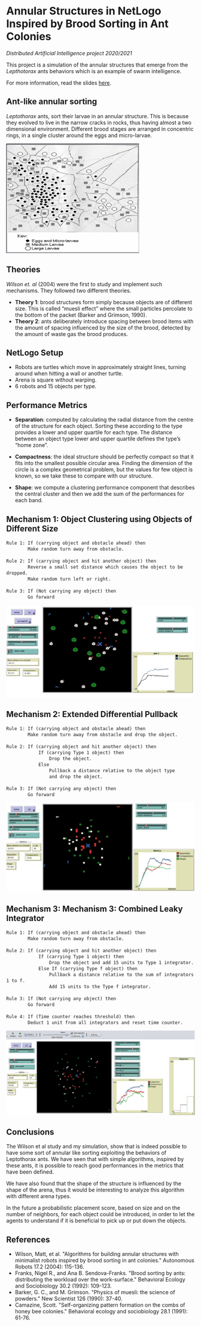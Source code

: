 # Annular Structures in NetLogo Inspired by Brood Sorting in Ant Colonies

*Distributed Artificial Intelligence project 2020/2021*

This project is a simulation of the annular structures that emerge from the *Lepthotorax* ants behaviors which is an example of swarm intelligence.

For more information, read the slides [here](Annular%20Structures%20in%20NetLogo%20Inspired%20by%20Brood%20Sorting%20in%20Ant%20Colonies.pdf).

## Ant-like annular sorting

*Leptothorax* ants, sort their larvae in an annular structure. This is because they evolved to live in the narrow cracks in rocks, thus having almost a two dimensional environment. Different brood stages are arranged in concentric rings, in a single cluster around the eggs and micro-larvae.

![](images/annularsorting.png)

## Theories

*Wilson et. al* (2004) were the first to study and implement such mechanisms. They followed two
different theories.

- **Theory 1**: brood structures form simply because objects are of different size. This is called “muesli effect” where the small particles percolate to the bottom of the packet (Barker and Grimson, 1990).
- **Theory 2**: ants deliberately introduce spacing between brood items with the amount of spacing influenced by the size of the brood, detected by the amount of waste gas the brood produces.

## NetLogo Setup

- Robots are turtles which move in approximately straight lines, turning around when hitting a wall or another turtle.
- Arena is square without warping.
- 6 robots and 15 objects per type.

## Performance Metrics

- **Separation**: computed by calculating the radial distance from the centre of the structure for each object. Sorting these according to the type provides a lower and upper quartile for each type. The distance between an object type lower and upper quartile defines the type’s “home zone”.

- **Compactness**: the ideal structure should be perfectly compact so that it fits into the smallest possible circular area. Finding the dimension of the circle is a complex geometrical problem, but the values for few object is known, so we take these to compare with our structure.
- **Shape**: we compute a clustering performance component that describes the central cluster and then we add the sum of the performances for each band.

## Mechanism 1: Object Clustering using Objects of Different Size

```
Rule 1: If (carrying object and obstacle ahead) then
        Make random turn away from obstacle.

Rule 2: If (carrying object and hit another object) then
        Reverse a small set distance which causes the object to be dropped.
        Make random turn left or right.

Rule 3: If (Not carrying any object) then
        Go forward
```

![](images/method1.png)

## Mechanism 2: Extended Differential Pullback
```
Rule 1: If (carrying object and obstacle ahead) then
        Make random turn away from obstacle and drop the object.

Rule 2: If (carrying object and hit another object) then
            If (carrying Type 1 object) then
                Drop the object.
            Else
                Pullback a distance relative to the object type
                and drop the object.

Rule 3: If (Not carrying any object) then
        Go forward
```
![](images/method2.png)

## Mechanism 3: Mechanism 3: Combined Leaky Integrator
```
Rule 1: If (carrying object and obstacle ahead) then
        Make random turn away from obstacle.

Rule 2: If (carrying object and hit another object) then
            If (carrying Type 1 object) then
                Drop the object and add 15 units to Type 1 integrator.
            Else If (carrying Type f object) then
                Pullback a distance relative to the sum of integrators 1 to f.
                Add 15 units to the Type f integrator.

Rule 3: If (Not carrying any object) then
        Go forward

Rule 4: If (Time counter reaches threshold) then
        Deduct 1 unit from all integrators and reset time counter.
```

![](images/method3.png)

## Conclusions

The Wilson et al study and my simulation, show that is indeed possible to have some sort of annular like sorting exploiting the behaviors of Leptothorax ants. We have seen that with simple algorithms, inspired by these ants, it is possible to reach good performances in the metrics that have been defined.

We have also found that the shape of the structure is influenced by the shape of the arena, thus it would be interesting to analyze this algorithm with different arena types.

In the future a probabilistic placement score, based on size and on the number of neighbors, for each object could be introduced, in order to let the agents to understand if it is beneficial to pick up or put down the objects.

## References

- Wilson, Matt, et al. "Algorithms for building annular structures with minimalist robots inspired by brood sorting in ant colonies." Autonomous Robots 17.2 (2004): 115-136.
- Franks, Nigel R., and Ana B. Sendova-Franks. "Brood sorting by ants: distributing the workload over the work-surface." Behavioral Ecology and Sociobiology 30.2 (1992): 109-123.
- Barker, G. C., and M. Grimson. "Physics of muesli: the science of powders." New Scientist 126 (1990): 37-40.
- Camazine, Scott. "Self-organizing pattern formation on the combs of honey bee colonies." Behavioral ecology and sociobiology 28.1 (1991): 61-76.

